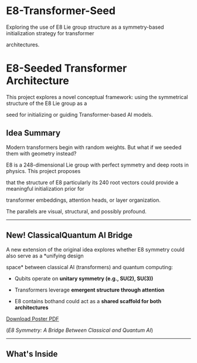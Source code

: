 # E8-Transformer-Seed

Exploring the use of E8 Lie group structure as a symmetry-based initialization strategy for transformer

architectures.

# E8-Seeded Transformer Architecture

This project explores a novel conceptual framework: using the symmetrical structure of the E8 Lie group as a

seed for initializing or guiding Transformer-based AI models.

## Idea Summary

Modern transformers begin with random weights. But what if we seeded them with geometry instead?

E8 is a 248-dimensional Lie group with perfect symmetry and deep roots in physics. This project proposes

that the structure of E8 particularly its 240 root vectors could provide a meaningful initialization prior for

transformer embeddings, attention heads, or layer organization.

The parallels are visual, structural, and possibly profound.

---

## New! ClassicalQuantum AI Bridge

A new extension of the original idea explores whether E8 symmetry could also serve as a *unifying design

space* between classical AI (transformers) and quantum computing:

- Qubits operate on **unitary symmetry (e.g., SU(2), SU(3))**

- Transformers leverage **emergent structure through attention**

- E8 contains bothand could act as a **shared scaffold for both architectures**

 [Download Poster PDF](E8_AI_Symmetry_Bridge_Poster.pdf)

(*E8 Symmetry: A Bridge Between Classical and Quantum AI*)

---

## What's Inside
